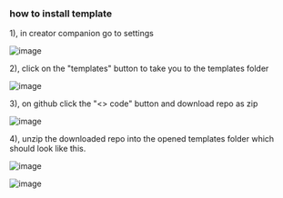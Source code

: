 ### how to install template

1), in creator companion go to settings

![image](https://github.com/breadhub-org/VCC_avatar_Template/assets/7889253/b23c9363-2b2b-4062-a711-2f90678df977)


2), click on the "templates" button to take you to the templates folder

![image](https://github.com/breadhub-org/VCC_avatar_Template/assets/7889253/2e1c8d97-a5b2-424b-ae1f-84d625ef297e)

3), on github click the "<> code" button and download repo as zip

![image](https://github.com/breadhub-org/VCC_avatar_Template/assets/7889253/21605339-bdd9-45b2-a4f0-7fd9f6810627)


4), unzip the downloaded repo into the opened templates folder which should look like this.

![image](https://github.com/breadhub-org/VCC_avatar_Template/assets/7889253/61d1b83c-6e64-4205-8fa4-cfb3cee75d64)


![image](https://github.com/breadhub-org/VCC_avatar_Template/assets/7889253/7785bfa6-e1ed-4c46-acfc-6cb5d8f6c2d3)
